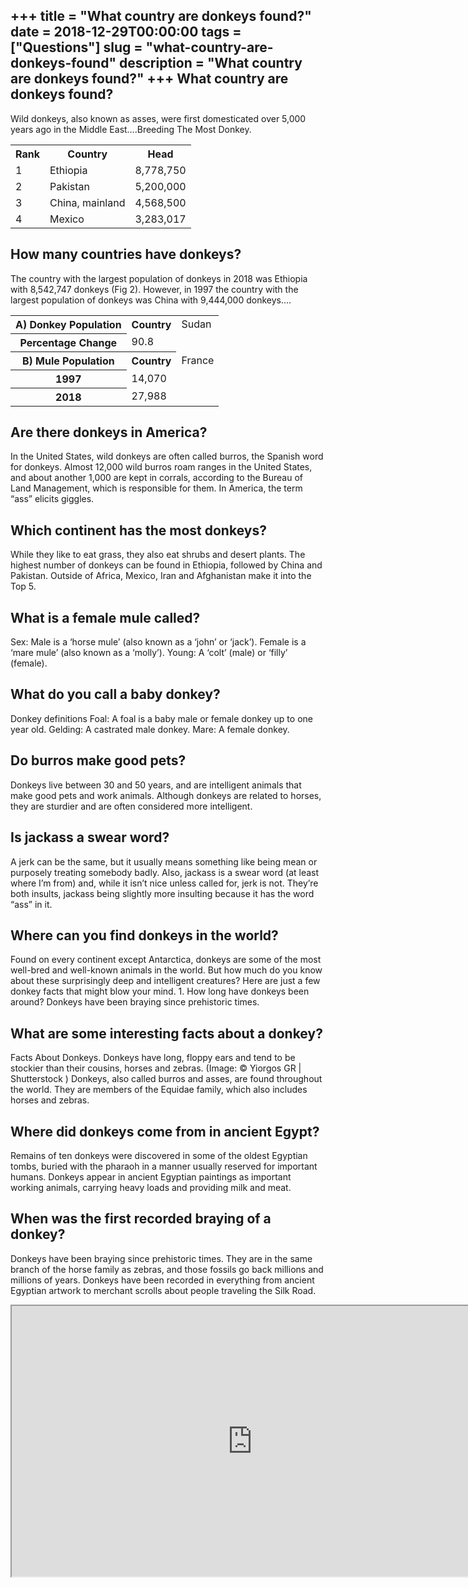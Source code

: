 +++
title = "What country are donkeys found?"
date = 2018-12-29T00:00:00
tags = ["Questions"]
slug = "what-country-are-donkeys-found"
description = "What country are donkeys found?"
+++
What country are donkeys found?
-------------------------------

Wild donkeys, also known as asses, were first domesticated over 5,000 years ago in the Middle East….Breeding The Most Donkey.

<table><tr><th>Rank</th><th>Country</th><th>Head</th></tr><tr><td>1</td><td>Ethiopia</td><td>8,778,750</td></tr><tr><td>2</td><td>Pakistan</td><td>5,200,000</td></tr><tr><td>3</td><td>China, mainland</td><td>4,568,500</td></tr><tr><td>4</td><td>Mexico</td><td>3,283,017</td></tr></table>

How many countries have donkeys?
--------------------------------

The country with the largest population of donkeys in 2018 was Ethiopia with 8,542,747 donkeys (Fig 2). However, in 1997 the country with the largest population of donkeys was China with 9,444,000 donkeys….

<table><tr><th>A) Donkey Population</th><th>Country</th><td>Sudan</td></tr><tr><th>Percentage Change</th><td>90.8</td></tr><tr><th>B) Mule Population</th><th>Country</th><td>France</td></tr><tr><th>1997</th><td>14,070</td></tr><tr><th>2018</th><td>27,988</td></tr></table>

Are there donkeys in America?
-----------------------------

In the United States, wild donkeys are often called burros, the Spanish word for donkeys. Almost 12,000 wild burros roam ranges in the United States, and about another 1,000 are kept in corrals, according to the Bureau of Land Management, which is responsible for them. In America, the term “ass” elicits giggles.

Which continent has the most donkeys?
-------------------------------------

While they like to eat grass, they also eat shrubs and desert plants. The highest number of donkeys can be found in Ethiopia, followed by China and Pakistan. Outside of Africa, Mexico, Iran and Afghanistan make it into the Top 5.

What is a female mule called?
-----------------------------

Sex: Male is a ‘horse mule’ (also known as a ‘john’ or ‘jack’). Female is a ‘mare mule’ (also known as a ‘molly’). Young: A ‘colt’ (male) or ‘filly’ (female).

What do you call a baby donkey?
-------------------------------

Donkey definitions Foal: A foal is a baby male or female donkey up to one year old. Gelding: A castrated male donkey. Mare: A female donkey.

Do burros make good pets?
-------------------------

Donkeys live between 30 and 50 years, and are intelligent animals that make good pets and work animals. Although donkeys are related to horses, they are sturdier and are often considered more intelligent.

Is jackass a swear word?
------------------------

A jerk can be the same, but it usually means something like being mean or purposely treating somebody badly. Also, jackass is a swear word (at least where I’m from) and, while it isn’t nice unless called for, jerk is not. They’re both insults, jackass being slightly more insulting because it has the word “ass” in it.

Where can you find donkeys in the world?
----------------------------------------

Found on every continent except Antarctica, donkeys are some of the most well-bred and well-known animals in the world. But how much do you know about these surprisingly deep and intelligent creatures? Here are just a few donkey facts that might blow your mind. 1. How long have donkeys been around? Donkeys have been braying since prehistoric times.

What are some interesting facts about a donkey?
-----------------------------------------------

Facts About Donkeys. Donkeys have long, floppy ears and tend to be stockier than their cousins, horses and zebras. (Image: © Yiorgos GR | Shutterstock ) Donkeys, also called burros and asses, are found throughout the world. They are members of the Equidae family, which also includes horses and zebras.

Where did donkeys come from in ancient Egypt?
---------------------------------------------

Remains of ten donkeys were discovered in some of the oldest Egyptian tombs, buried with the pharaoh in a manner usually reserved for important humans. Donkeys appear in ancient Egyptian paintings as important working animals, carrying heavy loads and providing milk and meat.

When was the first recorded braying of a donkey?
------------------------------------------------

Donkeys have been braying since prehistoric times. They are in the same branch of the horse family as zebras, and those fossils go back millions and millions of years. Donkeys have been recorded in everything from ancient Egyptian artwork to merchant scrolls about people traveling the Silk Road.

<iframe allow="accelerometer; autoplay; clipboard-write; encrypted-media; gyroscope; picture-in-picture" allowfullscreen="" class="__youtube_prefs__  epyt-is-override  no-lazyload" data-no-lazy="1" data-origheight="433" data-origwidth="770" data-skipgform_ajax_framebjll="" height="433" id="_ytid_58931" loading="lazy" src="https://www.youtube.com/embed/ZhvM6q7Dt1I?enablejsapi=1&autoplay=0&cc_load_policy=0&cc_lang_pref=&iv_load_policy=1&loop=0&modestbranding=0&rel=1&fs=1&playsinline=0&autohide=2&theme=dark&color=red&controls=1&" title="YouTube player" width="770"></iframe>